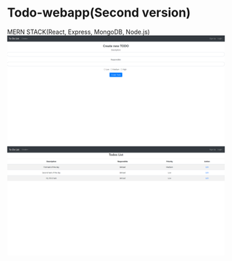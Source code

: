 # Todo-webapp(Second version)
MERN STACK(React, Express, MongoDB, Node.js)
<img src="./TODO.PNG" />
<img src="./Main.PNG" />
